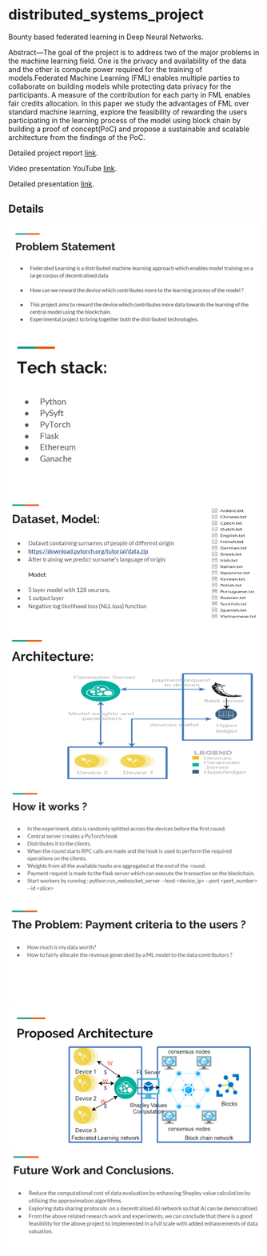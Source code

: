 # distributed_systems_project
Bounty based federated learning in Deep Neural Networks.

Abstract—The goal of the project is to address two of the major problems in the machine learning field. One is the privacy and availability of the data and the other is compute power required for the training of models.Federated Machine Learning (FML) enables multiple parties to collaborate on building models while protecting data privacy for the participants. A measure of the contribution for each party in FML enables fair credits allocation. In this paper we study the advantages of FML over standard machine learning, explore the feasibility of rewarding the users participating in the learning process of the model using block chain by building a proof of concept(PoC) and propose a sustainable and scalable architecture from the findings of the PoC.

Detailed project report [link](https://github.com/prashanth-thipparthi/distributed_systems_project/blob/master/Final%20Project%20Report.pdf "Title").

Video presentation YouTube [link](https://www.youtube.com/watch?v=ebAh6fyyNvU "Title").

Detailed presentation [link](https://github.com/prashanth-thipparthi/distributed_systems_project/blob/master/Bounty%20Based%20Federated%20Learning%20of%20Neural%20Networks.pptx "Title").

## Details
![](images/prob_statement.PNG)
![](images/techstack.PNG)
![](images/model.PNG)
![](images/arch1.PNG)
![](images/working.PNG)
![](images/extended_work.PNG)
![](images/proposed_arch.PNG)
![](images/futurework.PNG)
